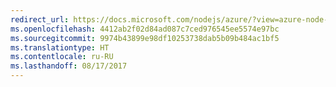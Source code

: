 ```yaml
---
redirect_url: https://docs.microsoft.com/nodejs/azure/?view=azure-node-2.0.0
ms.openlocfilehash: 4412ab2f02d84ad087c7ced976545ee5574e97bc
ms.sourcegitcommit: 9974b43899e98df10253738dab5b09b484ac1bf5
ms.translationtype: HT
ms.contentlocale: ru-RU
ms.lasthandoff: 08/17/2017
---
```

